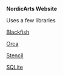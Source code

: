 **NordicArts Website**

Uses a few libraries

[Blackfish](https://github.com/elliottminns/blackfish)

[Orca](https://github.com/elliottminns/orca)

[Stencil](https://github.com/kylef/Stencil)

[SQLite](https://github.com/NordicArts/SQLite.swift)
